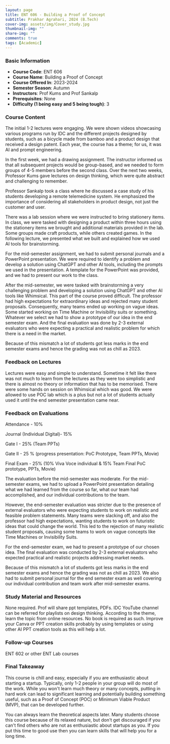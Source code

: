 ```yaml
---
layout: page
title: ENT 606 - Building a Proof of Concept
subtitle: Prakhar Agrahari, 2024 (B.Tech)
cover-img: assets/img/Cover_study.jpg
thumbnail-img: ""
share-img: ""
comments: true
tags: [Academic]
---
```


### Basic Information

- **Course Code**: ENT 606
- **Course Name**: Building a Proof of Concept
- **Course Offered In**: 2023-2024
- **Semester Season**: Autumn
- **Instructors**: Prof Kums and Prof Sankalp
- **Prerequisites**: None
- **Difficulty (1 being easy and 5 being tough)**: 3

### Course Content
The initial 1-2 lectures were engaging. We were shown videos showcasing various programs run by IDC and the different projects designed by students, such as a bicycle made from bamboo and a product design that received a design patent. Each year, the course has a theme; for us, it was AI and prompt engineering.

In the first week, we had a drawing assignment. The instructor informed us that all subsequent projects would be group-based, and we needed to form groups of 4-5 members before the second class. Over the next two weeks, Professor Kums gave lectures on design thinking, which were quite abstract and challenging to remember.

Professor Sankalp took a class where he discussed a case study of his students developing a remote telemedicine system. He emphasized the importance of considering all stakeholders in product design, not just the customer and user.

There was a lab session where we were instructed to bring stationery items. In class, we were tasked with designing a product within three hours using the stationery items we brought and additional materials provided in the lab. Some groups made craft products, while others created games. In the following lecture, we presented what we built and explained how we used AI tools for brainstorming.

For the mid-semester assignment, we had to submit personal journals and a PowerPoint presentation. We were required to identify a problem and develop a solution using ChatGPT and other AI tools, including the prompts we used in the presentation. A template for the PowerPoint was provided, and we had to present our work to the class.

After the mid-semester, we were tasked with brainstorming a very challenging problem and developing a solution using ChatGPT and other AI tools like Whimsical. This part of the course proved difficult. The professor had high expectations for extraordinary ideas and rejected many student proposals. Consequently, many teams ended up working on vague ideas. Some started working on Time Machine or Invisibility suits or something. Whatever we select we had to show a prototype of our idea in the end semester exam. And the final evaluation was done by 2-3 external evaluators who were expecting a practical and realistic problem for which there is a need in the market. 

Because of this mismatch a lot of students got less marks in the end semester exams and hence the grading was not as chill as 2023.

### Feedback on Lectures
Lectures were easy and simple to understand. Sometime it felt like there was not much to learn from the lectures as they were too simplistic and there is almost no theory or information that has to be memorised. There were some hands on session on Whimsical which was good. We were allowed to use POC lab which is a plus but not a lot of students actually used it until the end semester presentation came near. 

### Feedback on Evaluations
Attendance - 10%

Journal (Individual Digital)- 15%

Gate I - 25% (Team PPTs)

Gate II - 25 % (progress presentation: PoC Prototype, Team PPTs, Movie)

Final Exam - 25% (10% Viva Voce individual & 15% Team Final PoC prototype, PPTs, Movie)

The evaluation before the mid-semester was moderate. For the mid-semester exams, we had to upload a PowerPoint presentation detailing what we had learned from the course so far, what our team had accomplished, and our individual contributions to the team.

However, the end-semester evaluation was stricter due to the presence of external evaluators who were expecting students to work on realistic and feasible problem statements. Many teams were slacking off, and also the professor had high expectations, wanting students to work on futuristic ideas that could change the world. This led to the rejection of many realistic student proposals, causing some teams to work on vague concepts like Time Machines or Invisibility Suits.

For the end-semester exam, we had to present a prototype of our chosen idea. The final evaluation was conducted by 2-3 external evaluators who expected practical and realistic projects addressing market needs.

Because of this mismatch a lot of students got less marks in the end semester exams and hence the grading was not as chill as 2023.  We also had to submit personal journal for the end semester exam as well covering our individual contribution and team work after mid-semester exams.

### Study Material and Resources
None required. Prof will share ppt templates, PDFs. IDC YouTube channel can be referred for playlists on design thinking. According to the theme, learn the topic from online resources. No book is required as such. Improve your Canva or PPT creation skills probably by using templates or using other AI PPT creation tools as this will help a lot.

### Follow-up Courses
ENT 602 or other ENT Lab courses

### Final Takeaway
This course is chill and easy, especially if you are enthusiastic about starting a startup. Typically, only 1-2 people in your group will do most of the work. While you won't learn much theory or many concepts, putting in hard work can lead to significant learning and potentially building something useful, such as a Proof of Concept (POC) or Minimum Viable Product (MVP), that can be developed further. 

You can always learn the theoretical aspects later. Many students choose this course because of its relaxed nature, but don't get discouraged if you can't find others who are not  as enthusiastic about startups as you. If you put this time to good use then you can learn skills that will help you for a long time.


